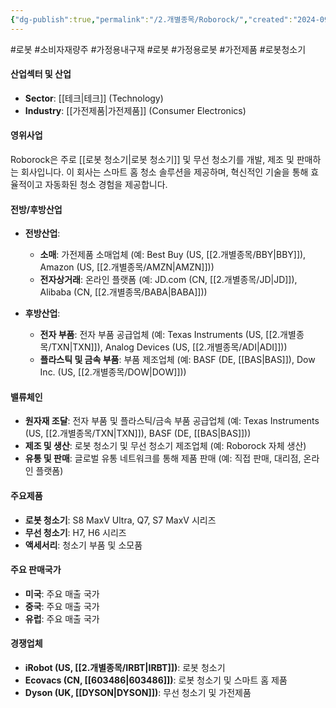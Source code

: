 ```yaml
---
{"dg-publish":true,"permalink":"/2.개별종목/Roborock/","created":"2024-09-19T14:36:53.130+09:00","updated":"2025-06-03T20:06:00.989+09:00"}
---
```


#로봇 #소비자재량주 #가정용내구재 #로봇 #가정용로봇 #가전제품 #로봇청소기 


#### 산업섹터 및 산업

- **Sector**: [[테크\|테크]] (Technology)
- **Industry**: [[가전제품\|가전제품]] (Consumer Electronics)

#### 영위사업

Roborock은 주로 [[로봇 청소기\|로봇 청소기]] 및 무선 청소기를 개발, 제조 및 판매하는 회사입니다. 이 회사는 스마트 홈 청소 솔루션을 제공하며, 혁신적인 기술을 통해 효율적이고 자동화된 청소 경험을 제공합니다.

#### 전방/후방산업

- **전방산업**:
    
    - **소매**: 가전제품 소매업체 (예: Best Buy (US, [[2.개별종목/BBY\|BBY]]), Amazon (US, [[2.개별종목/AMZN\|AMZN]]))
    - **전자상거래**: 온라인 플랫폼 (예: JD.com (CN, [[2.개별종목/JD\|JD]]), Alibaba (CN, [[2.개별종목/BABA\|BABA]]))
- **후방산업**:
    
    - **전자 부품**: 전자 부품 공급업체 (예: Texas Instruments (US, [[2.개별종목/TXN\|TXN]]), Analog Devices (US, [[2.개별종목/ADI\|ADI]]))
    - **플라스틱 및 금속 부품**: 부품 제조업체 (예: BASF (DE, [[BAS\|BAS]]), Dow Inc. (US, [[2.개별종목/DOW\|DOW]]))

#### 밸류체인

- **원자재 조달**: 전자 부품 및 플라스틱/금속 부품 공급업체 (예: Texas Instruments (US, [[2.개별종목/TXN\|TXN]]), BASF (DE, [[BAS\|BAS]]))
- **제조 및 생산**: 로봇 청소기 및 무선 청소기 제조업체 (예: Roborock 자체 생산)
- **유통 및 판매**: 글로벌 유통 네트워크를 통해 제품 판매 (예: 직접 판매, 대리점, 온라인 플랫폼)

#### 주요제품

- **로봇 청소기**: S8 MaxV Ultra, Q7, S7 MaxV 시리즈
- **무선 청소기**: H7, H6 시리즈
- **액세서리**: 청소기 부품 및 소모품

#### 주요 판매국가

- **미국**: 주요 매출 국가
- **중국**: 주요 매출 국가
- **유럽**: 주요 매출 국가

#### 경쟁업체

- **iRobot (US, [[2.개별종목/IRBT\|IRBT]])**: 로봇 청소기
- **Ecovacs (CN, [[603486\|603486]])**: 로봇 청소기 및 스마트 홈 제품
- **Dyson (UK, [[DYSON\|DYSON]])**: 무선 청소기 및 가전제품